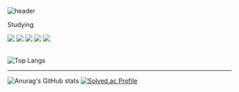 <!--
**ez1n/ez1n** is a ✨ _special_ ✨ repository because its `README.md` (this file) appears on your GitHub profile.

Here are some ideas to get you started:

- 🔭 I’m currently working on ...
- 🌱 I’m currently learning ...
- 👯 I’m looking to collaborate on ...
- 🤔 I’m looking for help with ...
- 💬 Ask me about ...
- 📫 How to reach me: ...
- 😄 Pronouns: ...
- ⚡ Fun fact: ...
-->

![header](https://capsule-render.vercel.app/api?type=waving&color=timeGradient&height=200&section=header&text=ez1n&fontSize=80)

Studying

<div class="row">
  <img src="https://img.shields.io/badge/Python-3776AB?style=flat-square&logo=Python&logoColor=white"/>
  <img src="https://img.shields.io/badge/R-276DC3?style=flat-square&logo=R&logoColor=white"/>
  <img src="https://img.shields.io/badge/HTML5-E34F26?style=flat-square&logo=HTML5&logoColor=white"/>
  <img src="https://img.shields.io/badge/CSS3-1572B6?style=flat-square&logo=CSS3&logoColor=white"/>
  <img src="https://img.shields.io/badge/JavaScript-F7DF1E?style=flat-square&logo=JavaScript&logoColor=white"/>
</div>

<br>

![Top Langs](https://github-readme-stats.vercel.app/api/top-langs/?username=ez1n&layout=compact)

<hr>
<div class="row">

  ![Anurag's GitHub stats](https://github-readme-stats.vercel.app/api?username=ez1n&show_icons=true&theme=vue)
  [![Solved.ac
Profile](http://mazassumnida.wtf/api/v2/generate_badge?boj=eodrmfdl1004)](https://solved.ac/eodrmfdl1004)

</div>
